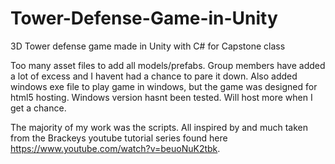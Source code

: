 # Tower-Defense-Game-in-Unity
3D Tower defense game made in Unity with C# for Capstone class

Too many asset files to add all models/prefabs.  Group members have added a lot of excess and I havent had a chance to pare it down.  Also added windows exe file to play game in windows, but the game was designed for html5 hosting.  Windows version hasnt been tested.  Will host more when I get a chance. 

The majority of my work was the scripts.  All inspired by and much taken from the Brackeys youtube tutorial series found here https://www.youtube.com/watch?v=beuoNuK2tbk.
